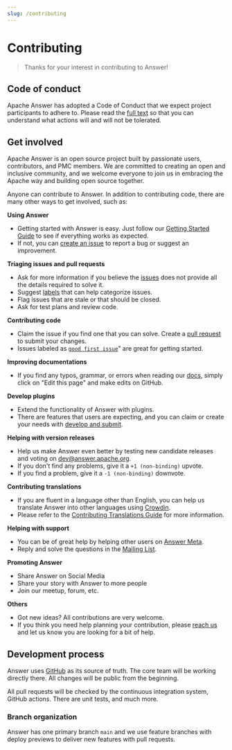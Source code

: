 ```yaml
---
slug: /contributing
---
```


# Contributing

> Thanks for your interest in contributing to Answer!

## Code of conduct

Apache Answer has adopted a Code of Conduct that we expect project participants to adhere to. Please read the [full text](https://www.apache.org/foundation/policies/conduct.html) so that you can understand what actions will and will not be tolerated.

## Get involved

Apache Answer is an open source project built by passionate users, contributors, and PMC members. We are committed to creating an open and inclusive community, and we welcome everyone to join us in embracing the Apache way and building open source together.

Anyone can contribute to Answer. In addition to contributing code, there are many other ways to get involved, such as:

**Using Answer**

- Getting started with Answer is easy. Just follow our [Getting Started Guide](/docs/installation) to see if everything works as expected.
- If not, you can [create an issue](/community/issues) to report a bug or suggest an improvement.

**Triaging issues and pull requests**

- Ask for more information if you believe the [issues](/community/issues) does not provide all the details required to solve it.
- Suggest [labels](https://github.com/apache/incubator-answer/labels) that can help categorize issues.
- Flag issues that are stale or that should be closed.
- Ask for test plans and review code.

**Contributing code**

- Claim the issue if you find one that you can solve. Create a [pull request](/community/pull-request) to submit your changes.
- Issues labeled as [`good first issue`](https://github.com/apache/incubator-answer/labels/good%20first%20issue)" are great for getting started.

**Improving documentations**

- If you find any typos, grammar, or errors when reading our [docs](/docs), simply click on "Edit this page" and make edits on GitHub.

**Develop plugins**

- Extend the functionality of Answer with plugins.
- There are features that users are expecting, and you can claim or create your needs with [develop and submit](/community/plugins).

**Helping with version releases**

- Help us make Answer even better by testing new candidate releases and voting on [dev@answer.apache.org](https://lists.apache.org/list.html?dev@answer.apache.org).
- If you don't find any problems, give it a `+1 (non-binding)` upvote.
- If you find a problem, give it a `-1 (non-binding)` downvote.

**Contributing translations**

- If you are fluent in a language other than English, you can help us translate Answer into other languages using [Crowdin](https://crowdin.com/project/answer).
- Please refer to the [Contributing Translations Guide](/community/translation) for more information.

**Helping with support**

- You can be of great help by helping other users on [Answer Meta](https://meta.answer.dev).
- Reply and solve the questions in the [Mailing List](/community/#mailing-list).

**Promoting Answer**

- Share Answer on Social Media
- Share your story with Answer to more people
- Join our meetup, forum, etc.

**Others**

- Got new ideas? All contributions are very welcome.
- If you think you need help planning your contribution, please [reach us](/community/#others) and let us know you are looking for a bit of help.

<!-- There are many ways to contribute to Answer, and many of them do not involve writing any code. Here's a few ideas to get started:

- Simply start using Answer. Go through the [Getting Started](/docs/installation) guide. Does everything work as expected? If not, we're always looking for improvements. Let us know by [opening an issue](/community/issues).
- Look through the [open issues](https://github.com/apache/incubator-answer/issues). Provide workarounds, ask for clarification, or suggest labels. Help [triage issues](#triaging-issues-and-pull-requests).
- If you find an issue you would like to fix, [open a pull request](/community/pull-request). Issues tagged as [Good first issue](https://github.com/apache/incubator-answer/labels/good%20first%20issue) are a good place to get started.
- Read through the [Answer docs](/docs). If you find anything that is confusing or can be improved, you can click "Edit this page" at the bottom of most docs, which takes you to the GitHub interface to make and propose changes.
- Take a look at the [features requested](https://github.com/apache/incubator-answer/labels/enhancement) by others in the community and consider opening a pull request if you see something you want to work on. -->


## Development process

Answer uses [GitHub](https://github.com/apache/incubator-answer) as its source of truth. The core team will be working directly there. All changes will be public from the beginning.

All pull requests will be checked by the continuous integration system, GitHub actions. There are unit tests, and much more.

### Branch organization

Answer has one primary branch `main` and we use feature branches with deploy previews to deliver new features with pull requests.
